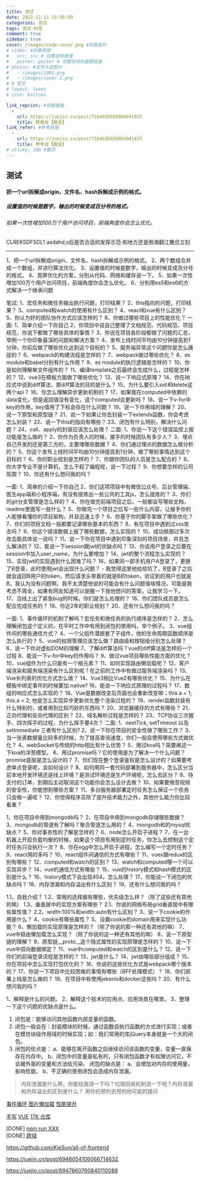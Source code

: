 ```yaml
---
title: 测试
date: 2022-11-11 15:56:59
categories: 测试
tags: 测试-标签
comment: true
sidebar: true
cover: /images/code-cover.png #封面图片
# video: #封面视频
#   src: src # 完整视频链接
#   poster: poster # 完整视频封面图链接
# photos: #文字头部图片
#   - /images/1063.png
#   - /images/cover-2.png
# # 短文
# layout: tweet
# icon: balloon

link_reprint: #转载链接
  -
    url: https://juejin.cn/post/7164635658084941837
    title: 转载自【掘金】
link_refer: #参考链接
  -
    url: https://juejin.cn/post/7164635658084941837
    title: 参考自【掘金】
# sticky: 100 #置顶
---
```


## 测试

#### 把一个url拆解成origin、文件名、hash拆解成示例的格式。
##### 设置值的时候是数字，输出的时候变成百分号的格式。
###### 如果一次性增加100万个用户访问项目，前端角度你会怎么优化。

CLREKSDFSDL1
asdahd;s后是否合适的发挥示范·和地方还是倒海翻江撒旦立刻

---
<!--more-->

1、把一个url拆解成origin、文件名、hash拆解成示例的格式。
2、两个数组合并成一个数组，并进行算法优化。
3、设置值的时候是数字，输出的时候变成百分号的格式。
4、首屏优化的方案，分别从代码、网络和缓存说一下。
5、如果一次性增加100万个用户访问项目，前端角度你会怎么优化。
6、分别用es5和es6的方式解决一个继承问题

笔试:
  1、宏任务和微任务输出执行问题，打印结果？
  2、this指向的问题，打印结果？
  3、computed和watch的使用有什么区别？
  4、react和vue有什么区别？
  5、你认为好的团队协作方式应该怎样的？
  6、你做过哪些项目上的性能优化？
一面:
  1、简单介绍一下你自己
  2、你项目中说自己整理了文档规范、代码规范、项目规范，你说下都做了哪些具体的事情？
  3、你说在项目各阶段都做了问题的汇总，举例一个你印象最深的问题和解决方案？
  4、发布上线时间平均由10分钟提高到1分钟，你前后做了哪些优化达到这个目标的？
  5、服务端异常这个问题你是怎么捕捉的？
  6、webpack的构建流程是怎样的？
  7、webpack做过哪些优化？
  8、es module和babel分别有什么作用？
  9、es module的执行逻辑是怎样的？
  10、你是如何理解单文件组件的？
  11、编译template之后最终会生成什么，过程是怎样的？
  12、vue3在模板方面做了哪些优化？
  13、说一下响应式原理？
  14、你在响应式中说到diff算法，那diff算法的目的是什么？
  15、为什么要引入$set和$delete这两个api？
  16、你怎么理解异步更新机制的？
  17、如果我在computed中依赖的data变化，但是返回值没有变化，这个computed会更新吗？
  18、说一下v-for中key的作用，key值用了下标会存在什么问题？
  19、说一下作用域的理解？
  20、说一下原型和原型链？
  21、说一下如果让你去封装一下extends函数，你会考虑怎么封装？
  22、说一下this的指向有哪些？
  23、闭包有什么特别，解决什么问题？
  24、call、apply的封装应该怎么处理？
二面:
  1、你说一下这个错误监控上报功能是怎么做的？
  2、你作为负责人的时候，接手的时候团队有多少人？
  3、埋点自己开发的还是第三方的，主要埋哪些数据？
  4、你们通过埋点的数据怎么做分析的？
  5、你这个发布上线时间平均由10分钟提高到1分钟，做了哪些事情达到这个目标的？
  6、你的职业规划是怎样的？
  7、你跟你团队的人员是怎么配合的？
  8、你大学专业不是计算机，怎么干起了编程呢，说一下过程？
  9、你想要怎样的公司氛围？
  10、你还有什么想问我的吗？

一面:
  1、简单的介绍一下你自己
  2、你们这项项目中有微信公众号、后台管理端、医生app端和小程序端，有没有提炼出一些公共的工具js，怎么提炼的？
  3、你们的git分支管理是怎么样的？
  4、你在做完前端项目之后，一般都会写哪些文档，readme里面写一些什么？
  5、你做完一个项目之后写一些什么内容，让接手你的人能够看懂你的项目架构，并且迅速上手？
  6、你基于你的脚手架做了哪些优化？
  7、你们的项目文档一般都要记录哪些基本的东西？
  8、有在项目中遇到过xss攻击吗？
  9、你这个错误数据上报了哪些数据，怎么实现的？
  10、成功抵御过多次攻击能具体说一说吗？
  11、说一下你在项目中遇到印象深刻的项目场景，并且怎么解决的？
  12、能说一下session跟jwt的优缺点吗？
  13、你说用户登录之后要在session中加入user_name，为什么要增加？
  14、jwt的整个流程怎么实现的？
  15、实现jwt的实现遇到什么困难了吗？
  16、如果同一部手机用户A登录了，更换了B登录，此时使用jwt会出现什么问题？
    - 我觉得这里他给挖坑了，B登录了之后就会返回B用户的token，然后请求头带着的就是B的token，验证到的用户也就是B，我认为没有问题啊。我不太清楚他说的可能会有什么问题值啥情况，可能是我考虑不周全，如果有网友知道可以提醒一下我他想问的答案，让我学习一下。
  17、当线上出了紧急bug的时候，你们是怎么处理的？
  18、你们团队成员是怎么配合完成任务的？
  19、你近2年的职业规划？
  20、还有什么想问我的吗？

一面:
  1、事件循环的机制了解吗？宏任务和微任务的执行顺序是怎样的？
  2、怎么理解闭包这个定义的，在平时工作中有用到闭包的使用吗，举个例子。
  3、vue组件间的哪些通信方式？
  4、一个父组件潜嵌套了子组件，他的生命周期函数顺序是怎么执行的？
  5、vue的权限管理应该怎么做？路由级和按钮级分别怎么处理？
  6、说一下你对虚拟DOM的理解
  7、了解diff算法吗？vue的diff算法是怎样的一个过程
  8、能说一下v-for中key的作用吗？
  9、做过vue项目哪些性能方面的优化？
  10、vue组件为什么只能有一个根元素？
  11、如何实现路由懒加载呢？
  12、客户端渲染和服务端渲染有什么区别呢？在之前的工作中有做过服务端渲染吗？
  13、Vue长列表的优化方式怎么做？
  14、Vue3相比Vue2有哪些优化？
  15、为什么在模板中绑定事件的时候要加.native?
  16、能说一下响应式原理的过程吗？
  17、数组的响应式怎么实现的？
  18、Vue是数据改变后页面也会重新改变嘛；this.a = 1; this.a = 2; 他是怎么实现异步更新优化整个渲染过程的？
  19、render函数封装有什么特别的，或者用到比较巧妙的东西吗？
  20、浏览器缓存的方式有哪些？
  21、正向代理和反向代理的区别？
  22、域名解析过程是怎样的？
  23、TCP协议三次握手、四次挥手的过程，为什么挥手要4次？
二面:
  1、nextTick, setTimeout 以及 setImmediate 三者有什么区别?
  2、说一下你在项目的安全性做了哪些工作？
  3、当一张表数据量比较多的时候，为了提高查询速度，你们一般会使用哪些方式做优化？
  4、webSocket与传统的http相比有什么优势？
  5、用过koa吗？简要阐述一下koa的洋葱模型。
  6、用过promise吗？它的使用是为了解决一个什么问题？promise底层是怎么设计的？
  7、你们现在整个登录鉴权是怎么设计的？如果要考虑单点登录呢，会如何设计？
  8、如何用同一套代码部署到服务器中，怎么区分当前本地开发环境还是线上环境？是测试环境还是生产环境呢，怎么去区分？
  9、待支付的订单，到期后主动取消这个功能你会怎么设计去做？
  10、如果要做音视频的安全性，你能想到哪些方案？
  11、多台服务器部署定时任务怎么保证一个任务只会做一遍呢？
  12、你觉得程序员除了提升技术能力之外，其他什么能力你比较看重？


1、你在项目中用到mongodb吗？
2、在项目中用到mongodb存储哪些数据？
3、mongodb的管道有了解吗？聚合管道怎么用的？
4、mongodb和的mysql优缺点？
5、你对事务性的了解是怎样的？
6、node怎么开启子进程？
7、在一台机器上开启负载均衡的时候，如果这个项目有用到定时任务，你怎么去控制这个定时任务只会执行一次？
8、你在egg中怎么开启子进程，怎么编写一个定时任务？
9、react用的多吗？
10、react组件间通信的方式有哪些？
11、vuex跟redux的区别有哪些？
12、computed和watch的区别？
13、watch和computed哪一个可以实现异步？
14、vue的通信方式有哪些？
15、vue的history模式和hash模式的区别是什么？
16、history模式下会出现404，怎么处理？
17、你能说一下闭包的优缺点吗？
18、内存泄漏和内存溢出有什么区别？
19、还有什么想问我的吗？

1.1、自我介绍？
1.2、常用的选择器有哪些，优先级怎么样？（除了这些还有其他的嘛）
1.3、垂直居中的实现方案有哪些？
2.1、你说的网格布局grid垂直居中有哪些属性值？
2.2、width:100%和width:auto有什么区别？
3、说一下cookie的作用是什么？
4、cookie有哪些属性？
5、设置cookie的domain用来实现什么功能？
6、懒加载的实现原理是怎样的？（除了你说的那一种还有其他的嘛）
7、vue中路由懒加载怎么实现？（除了你说的这一种还有其他的嘛）
8、说一下原型链的理解？
9、原型链__proto__这个隐式属性的实现原理是怎样的？
10、说一下vue中双向数据绑定？
11、vue中computed和watch的区别是什么？
12、说一下你们的前端登录流程是怎样的？
13、jwt是什么？
14、jwt由哪些部分组成？
15、你在项目中怎么实现打包优化的？
16、你说的这些优化方式是webpack哪个版本的？
17、你说一下项目中比较困难的事情有哪些（BFF处理模式）？
18、你们部署上线是怎么做的？
19、在项目中有使用jekenis和docker这些吗？
20、有什么想问我的吗？


1、解释是什么的问题。
2、解释这个技术的应用点、应用场景在哪里。
3、整理一下这个问题的优缺点是什么。

1. 闭包是：能够访问其他函数内部变量的函数。
2. 闭包一般会在：封装模块的时候，通过函数自执行函数的方式进行实现；或者在模仿块级作用域的时候实现；如：我们常用的库jQuery本身就是一个大的闭包。
3. 闭包的优点是：
    a、能够在离开函数之后继续访问该函数的变量，变量一直保存在内存中。
    b、闭包中的变量是私有的，只有闭包函数才有权限访问它。不会被外面的变量和方法给污染。
闭包的缺点是：
    a、会增加对内存的使用量，影响性能。
    b、不正确的使用闭包会造成内存泄漏。

> 内存泄漏是什么啊，你能给我讲一下吗？垃圾回收机制说一下吧？内存泄漏和内存溢出的区别是什么？   用你的预判去预判他可能的提问


[事件循环](https://juejin.cn/post/7161252178852577288)
[图片懒加载](https://juejin.cn/post/7161653866050617380)
[性能提升](https://juejin.cn/post/7153527700286603300)


[手写](https://juejin.cn/post/7031322059414175774)
[VUE](https://juejin.cn/post/7043074656047202334)
[17K 仓库](https://juejin.cn/post/6947860760840110088)

[DONE] [npm run XXX](https://juejin.cn/post/7078924628525056007)  
[DONE] [跨域](https://juejin.cn/post/6844903767226351623)

https://github.com/KieSun/all-of-frontend

https://juejin.cn/post/6946054106066714632

https://juejin.cn/post/6947860760840110088